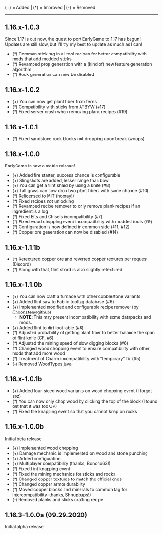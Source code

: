 (+) = Added | (*) = Improved | (-) = Removed

***

## 1.16.x-1.0.3
Since 1.17 is out now, the quest to port EarlyGame to 1.17 has begun! Updates are still slow, but I'll try my best to update as much as I can!
- (*) Common stick tag in all tool recipes for better compatibility with mods that add modded sticks
- (*) Revamped prop generation with a (kind of) new feature generation algorithm
- (*) Rock generation can now be disabled

## 1.16.x-1.0.2
- (+) You can now get plant fiber from ferns
- (*) Compatibility with sticks from ATBYW (#17)
- (*) Fixed server crash when removing plank recipes (#19)

## 1.16.x-1.0.1
- (*) Fixed sandstone rock blocks not dropping upon break (woops)

## 1.16.x-1.0.0
EarlyGame is now a stable release!
- (+) Added fire starter, success chance is configurable
- (+) Slingshots are added, lesser range than bow
- (+) You can get a flint shard by using a knife (#8)
- (+) Tall grass can now drop two plant fibers with same chance (#10)
- (*) Relicensed to MIT (hooray!)
- (*) Fixed recipes not unlocking
- (*) Revamped recipe remover to only remove plank recipes if an ingredient is a log
- (*) Fixed Bits and Chisels incompatibility (#7)
- (*) Fixed wood chopping event incompatibility with modded tools (#9)
- (*) Configuration is now defined in common side (#11, #12)
- (*) Copper ore generation can now be disabled (#14)

## 1.16.x-1.1.1b
- (*) Retextured copper ore and reverted copper textures per request (Discord)
- (*) Along with that, flint shard is also slightly retextured

## 1.16.x-1.1.0b
- (+) You can now craft a furnace with other cobblestone variants
- (+) Added flint saw to Fabric tooltag database (#6)
- (+) Implemented modified and configurable recipe remover (by [Choonster@github](https://bit.ly/2BLB9t3))
    - **NOTE**: This may present incompatibility with some datapacks and mods.
- (+) Added flint to dirt loot table (#6)
- (*) Adjusted probability of getting plant fiber to better balance the span of flint knife (CF, #6)
- (*) Adjusted the mining speed of slow digging blocks (#6)
- (*) Changed wood chopping event to ensure compatibility with other mods that add more wood
- (*) Treatment of Charm incompatibility with "temporary" fix (#5)
- (-) Removed WoodTypes.java

## 1.16.x-1.0.1b
- (+) Added four-sided wood variants on wood chopping event (I forgot soz)
- (*) You can now only chop wood by clicking the top of the block (I found out that it was too OP)
- (*) Fixed the knapping event so that you cannot knap on rocks

## 1.16.x-1.0.0b
Initial beta release
- (+) Implemented wood chopping
- (+) Damage mechanic is implemented on wood and stone punching
- (+) Added configuration
- (+) Multiplayer compatibility (thanks, Bonono63!)
- (*) Fixed flint knapping event
- (*) Fixed the mining mechanics for sticks and rocks
- (*) Changed copper textures to match the official ones
- (*) Changed copper armor durability
- (*) Moved copper blocks and minerals to common tag for intercompatibility (thanks, Shnupbups!)
- (-) Removed planks and sticks crafting recipe

## 1.16.3-1.0.0a (09.29.2020)
Initial alpha release